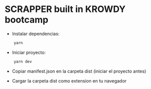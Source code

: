 # SCRAPPER built in KROWDY bootcamp

* Instalar dependencias:
```bash
    yarn
```

* Iniciar proyecto: 
```bash
    yarn dev
```
* Copiar manifest.json en la carpeta dist (iniciar el proyecto antes)

* Cargar la carpeta dist como extension en tu navegador